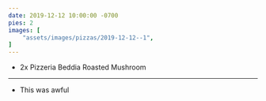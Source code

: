 ```yaml
---
date: 2019-12-12 10:00:00 -0700
pies: 2
images: [
    "assets/images/pizzas/2019-12-12--1",
]
---
```

- 2x Pizzeria Beddia Roasted Mushroom

---

- This was awful
